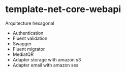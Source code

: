 # template-net-core-webapi

Arquitecture hexagonal

* Authentication
* Fluent validation
* Swagger
* Fluent migrator
* MediatQR
* Adapter storage with amazon s3
* Adapter email with amazon ses
